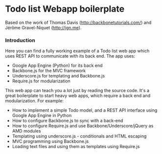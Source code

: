 Todo list Webapp boilerplate
=============================

Based on the work of Thomas Davis (http://backbonetutorials.com/) and Jérôme Gravel-Niquet (http://jgn.me).

### Introduction

Here you can find a fully working example of a Todo list web app which uses REST API to communicate with its back end. The app uses:

* Google App Engine (Python) for its back end
* Backbone.js for the MVC framework
* Underscore.js for templating and Backbone.js
* Require.js for modularization

This web app can teach you a lot just by reading the source code. It's a great boilerplate to start heavy web apps, which require a back end and modularization. For example:

* How to implement a simple Todo model, and a REST API interface using Google App Engine in Python
* How to configure Backbone.js to sync with a back-end
* How to configure Require.js and use Backbone/Underscore/jQuery as AMD modules
* Templating using underscore.js - conditionals and HTML escaping
* MVC programming using Backbone.js
* Loading text files and using them as templates using Require.js
